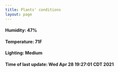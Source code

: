 ```yaml
---
title: Plants' conditions
layout: page
---
```



#### Humidity: 47%
#### Temperature: 71F
#### Lighting: Medium
#### Time of last update: Wed Apr 28 19:27:01 CDT 2021
